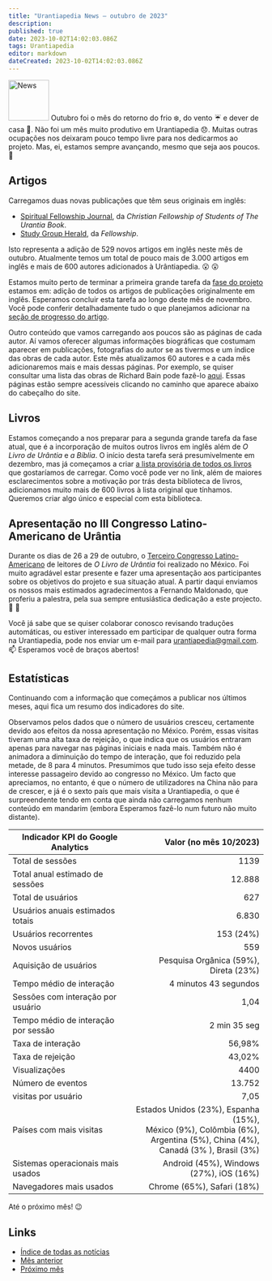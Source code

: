 ```yaml
---
title: "Urantiapedia News — outubro de 2023"
description: 
published: true
date: 2023-10-02T14:02:03.086Z
tags: Urantiapedia
editor: markdown
dateCreated: 2023-10-02T14:02:03.086Z
---
```


<img src="/_assets/svg/icon-news.svg" alt="News" style="width: 80px;"> Outubro foi o mês do retorno do frio :snowflake:, do vento :umbrella: e dever de casa :school_satchel:. Não foi um mês muito produtivo em Urantiapedia :disappointed:. Muitas outras ocupações nos deixaram pouco tempo livre para nos dedicarmos ao projeto. Mas, ei, estamos sempre avançando, mesmo que seja aos poucos. :walking:

## Artigos

Carregamos duas novas publicações que têm seus originais em inglês: 
- [Spiritual Fellowship Journal](/en/index/articles_spiritual_fellowship_journal), da _Christian Fellowship of Students of The Urantia Book_. 
- [Study Group Herald](/en/index/articles_study_group_herald), da _Fellowship_.

Isto representa a adição de 529 novos artigos em inglês neste mês de outubro. Atualmente temos um total de pouco mais de 3.000 artigos em inglês e mais de 600 autores adicionados à Urântiapedia. :open_mouth: :open_mouth:

Estamos muito perto de terminar a primeira grande tarefa da [fase do projeto](/pt/help/phases#marco-ii-livros-artigos-aux%C3%ADlios-de-estudo-esquemas-e-%C3%ADndices) estamos em: adição de todos os artigos de publicações originalmente em inglês. Esperamos concluir esta tarefa ao longo deste mês de novembro. Você pode conferir detalhadamente tudo o que planejamos adicionar na [seção de progresso do artigo](/pt/help/status#progresso-dos-artigos-detalhado).

Outro conteúdo que vamos carregando aos poucos são as páginas de cada autor. Aí vamos oferecer algumas informações biográficas que costumam aparecer em publicações, fotografias do autor se as tivermos e um índice das obras de cada autor. Este mês atualizamos 60 autores e a cada mês adicionaremos mais e mais dessas páginas. Por exemplo, se quiser consultar uma lista das obras de Richard Bain pode fazê-lo [aqui](/en/article/Dick_Bain). Essas páginas estão sempre acessíveis clicando no caminho que aparece abaixo do cabeçalho do site.

## Livros

Estamos começando a nos preparar para a segunda grande tarefa da fase atual, que é a incorporação de muitos outros livros em inglês além de _O Livro de Urântia_ e _a Bíblia_. O início desta tarefa será presumivelmente em dezembro, mas já começamos a criar [a lista provisória de todos os livros](/en/book) que gostaríamos de carregar. Como você pode ver no link, além de maiores esclarecimentos sobre a motivação por trás desta biblioteca de livros, adicionamos muito mais de 600 livros à lista original que tínhamos. Queremos criar algo único e especial com esta biblioteca. 

## Apresentação no III Congresso Latino-Americano de Urântia

Durante os dias de 26 a 29 de outubro, o [Terceiro Congresso Latino-Americano](https://www.facebook.com/photo/?fbid=850310040218609&set=pb.100057188631296.-2207520000&locale=es_LA) de leitores de _O Livro de Urântia_ foi realizado no México. Foi muito agradável estar presente e fazer uma apresentação aos participantes sobre os objetivos do projeto e sua situação atual. A partir daqui enviamos os nossos mais estimados agradecimentos a Fernando Maldonado, que proferiu a palestra, pela sua sempre entusiástica dedicação a este projecto. :clap: :clap:

Você já sabe que se quiser colaborar conosco revisando traduções automáticas, ou estiver interessado em participar de qualquer outra forma na Urantiapedia, pode nos enviar um e-mail para urantiapedia@gmail.com. :mailbox: Esperamos você de braços abertos! 

## Estatísticas

Continuando com a informação que começámos a publicar nos últimos meses, aqui fica um resumo dos indicadores do site. 

Observamos pelos dados que o número de usuários cresceu, certamente devido aos efeitos da nossa apresentação no México. Porém, essas visitas tiveram uma alta taxa de rejeição, o que indica que os usuários entraram apenas para navegar nas páginas iniciais e nada mais. Também não é animadora a diminuição do tempo de interação, que foi reduzido pela metade, de 8 para 4 minutos. Presumimos que tudo isso seja efeito desse interesse passageiro devido ao congresso no México. Um facto que apreciamos, no entanto, é que o número de utilizadores na China não para de crescer, e já é o sexto país que mais visita a Urantiapedia, o que é surpreendente tendo em conta que ainda não carregamos nenhum conteúdo em mandarim (embora Esperamos fazê-lo num futuro não muito distante).

Indicador KPI do Google Analytics | Valor (no mês 10/2023) 
--- | ---: 
Total de sessões | 1139 
Total anual estimado de sessões | 12.888 
Total de usuários | 627 
Usuários anuais estimados totais | 6.830 
Usuários recorrentes | 153 (24%) 
Novos usuários | 559 
Aquisição de usuários | Pesquisa Orgânica (59%), Direta (23%) 
Tempo médio de interação | 4 minutos 43 segundos
Sessões com interação por usuário | 1,04
Tempo médio de interação por sessão | 2 min 35 seg 
Taxa de interação | 56,98%
Taxa de rejeição | 43,02%
Visualizações | 4400 
Número de eventos | 13.752
visitas por usuário | 7,05
Países com mais visitas | Estados Unidos (23%), Espanha (15%), <br>México (9%), Colômbia (6%), <br>Argentina (5%), China (4%), <br>Canadá (3% ), Brasil (3%) 
Sistemas operacionais mais usados ​​| Android (45%), Windows (27%), iOS (16%) 
Navegadores mais usados ​​| Chrome (65%), Safari (18%) 

Até o próximo mês! :wink: 

## Links 

- [Índice de todas as notícias](/pt/news) 
- [Mês anterior](/pt/news/2023/09)
- [Próximo mês](/pt/news/2023/10)